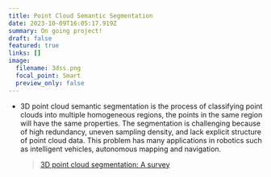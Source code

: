 ```yaml
---
title: Point Cloud Semantic Segmentation
date: 2023-10-09T16:05:17.919Z
summary: O﻿n going project!
draft: false
featured: true
links: []
image:
  filename: 3dss.png
  focal_point: Smart
  preview_only: false
---
```

* 3D point cloud semantic segmentation is the process of classifying point clouds into multiple homogeneous regions, the points in the same region will have the same properties. The segmentation is challenging because of high redundancy, uneven sampling density, and lack explicit structure of point cloud data. This problem has many applications in robotics such as intelligent vehicles, autonomous mapping and navigation.

  > [3D point cloud segmentation: A survey](https://doi.org/10.1109/RAM.2013.6758588)

